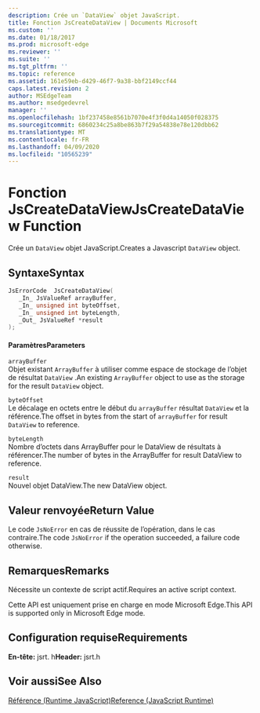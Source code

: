 ```yaml
---
description: Crée un `DataView` objet JavaScript.
title: Fonction JsCreateDataView | Documents Microsoft
ms.custom: ''
ms.date: 01/18/2017
ms.prod: microsoft-edge
ms.reviewer: ''
ms.suite: ''
ms.tgt_pltfrm: ''
ms.topic: reference
ms.assetid: 161e59eb-d429-46f7-9a38-bbf2149ccf44
caps.latest.revision: 2
author: MSEdgeTeam
ms.author: msedgedevrel
manager: ''
ms.openlocfilehash: 1bf237458e8561b7070e4f3f0d4a14050f028375
ms.sourcegitcommit: 6860234c25a8be863b7f29a54838e78e120dbb62
ms.translationtype: MT
ms.contentlocale: fr-FR
ms.lasthandoff: 04/09/2020
ms.locfileid: "10565239"
---
```

# <span data-ttu-id="1a896-103">Fonction JsCreateDataView</span><span class="sxs-lookup"><span data-stu-id="1a896-103">JsCreateDataView Function</span></span>
<span data-ttu-id="1a896-104">Crée un `DataView` objet JavaScript.</span><span class="sxs-lookup"><span data-stu-id="1a896-104">Creates a Javascript `DataView` object.</span></span>  
  
## <span data-ttu-id="1a896-105">Syntaxe</span><span class="sxs-lookup"><span data-stu-id="1a896-105">Syntax</span></span>  
  
```cpp  
JsErrorCode  JsCreateDataView(  
   _In_ JsValueRef arrayBuffer,  
   _In_ unsigned int byteOffset,  
   _In_ unsigned int byteLength,  
   _Out_ JsValueRef *result  
);  
```  
  
#### <span data-ttu-id="1a896-106">Paramètres</span><span class="sxs-lookup"><span data-stu-id="1a896-106">Parameters</span></span>  
 `arrayBuffer`  
 <span data-ttu-id="1a896-107">Objet existant `ArrayBuffer` à utiliser comme espace de stockage de l’objet de résultat `DataView` .</span><span class="sxs-lookup"><span data-stu-id="1a896-107">An existing `ArrayBuffer` object to use as the storage for the result `DataView` object.</span></span>  
  
 `byteOffset`  
 <span data-ttu-id="1a896-108">Le décalage en octets entre le début du `arrayBuffer` résultat `DataView` et la référence.</span><span class="sxs-lookup"><span data-stu-id="1a896-108">The offset in bytes from the start of `arrayBuffer` for result `DataView` to reference.</span></span>  
  
 `byteLength`  
 <span data-ttu-id="1a896-109">Nombre d’octets dans ArrayBuffer pour le DataView de résultats à référencer.</span><span class="sxs-lookup"><span data-stu-id="1a896-109">The number of bytes in the ArrayBuffer for result DataView to reference.</span></span>  
  
 `result`  
 <span data-ttu-id="1a896-110">Nouvel objet DataView.</span><span class="sxs-lookup"><span data-stu-id="1a896-110">The new DataView object.</span></span>  
  
## <span data-ttu-id="1a896-111">Valeur renvoyée</span><span class="sxs-lookup"><span data-stu-id="1a896-111">Return Value</span></span>  
 <span data-ttu-id="1a896-112">Le code `JsNoError` en cas de réussite de l’opération, dans le cas contraire.</span><span class="sxs-lookup"><span data-stu-id="1a896-112">The code `JsNoError` if the operation succeeded, a failure code otherwise.</span></span>  
  
## <span data-ttu-id="1a896-113">Remarques</span><span class="sxs-lookup"><span data-stu-id="1a896-113">Remarks</span></span>  
 <span data-ttu-id="1a896-114">Nécessite un contexte de script actif.</span><span class="sxs-lookup"><span data-stu-id="1a896-114">Requires an active script context.</span></span>  
  
 <span data-ttu-id="1a896-115">Cette API est uniquement prise en charge en mode Microsoft Edge.</span><span class="sxs-lookup"><span data-stu-id="1a896-115">This API is supported only in Microsoft Edge mode.</span></span>  
  
## <span data-ttu-id="1a896-116">Configuration requise</span><span class="sxs-lookup"><span data-stu-id="1a896-116">Requirements</span></span>  
 <span data-ttu-id="1a896-117">**En-tête:** jsrt. h</span><span class="sxs-lookup"><span data-stu-id="1a896-117">**Header:** jsrt.h</span></span>  
  
## <span data-ttu-id="1a896-118">Voir aussi</span><span class="sxs-lookup"><span data-stu-id="1a896-118">See Also</span></span>  
 [<span data-ttu-id="1a896-119">Référence (Runtime JavaScript)</span><span class="sxs-lookup"><span data-stu-id="1a896-119">Reference (JavaScript Runtime)</span></span>](../chakra-hosting/reference-javascript-runtime.md)
